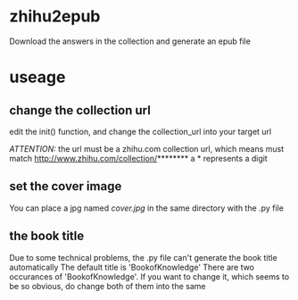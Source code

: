 zhihu2epub
==========

Download the answers in the collection and generate an epub file

# useage

## change the collection url
edit the init() function, and change the collection_url into your target url

*ATTENTION:* the url must be a zhihu.com collection url, which means must match http://www.zhihu.com/collection/********
a * represents a digit

## set the cover image
You can place a jpg named *cover.jpg* in the same directory with the .py file

## the book title 
Due to some technical problems, the .py file can't generate the book title automatically
The default title is 'BookofKnowledge'
There are two occurances of 'BookofKnowledge'. If you want to change it, which seems to be so obvious, do change both of them into the same
